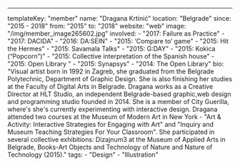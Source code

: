 ---
  templateKey: "member"
  name: "Dragana Krtinić"
  location: "Belgrade"
  since: "2015 - 2018"
  from: "2015"
  to: "2018"
  website: "web"
  image: "/img/member_image265602.jpg"
  involved: 
    - "2017: Failure as Practice"
    - "2017: DACIDA"
    - "2016: DA:SEIN"
    - "2015: ‘Compare to’ game"
    - "2015: Hit the Hermes"
    - "2015: Savamala Talks"
    - "2015: G:DAY"
    - "2015: Kokica (“Popcorn”)"
    - "2015: Collective interpretation of the Spanish house"
    - "2015: Open Library "
    - "2015: Synapsys"
    - "2014: The Open Library"
  bio: "Visual artist born in 1992 in Zagreb, she graduated from the Belgrade Polytechnic, Department of Graphic Design. She is also finishing her studies at the Faculty of Digital Arts in Belgrade. Dragana works as a Creative Director at HLT Studio, an independent Belgrade-based graphic,web design and programming studio founded in 2014. She is a member of City Guerilla, where's she's currently experimenting with interactive design. Dragana attended two courses at the Museum of Modern Art in New York - \"Art & Activity: Interactive Strategies for Engaging with Art\" and \"Inquiry and Museum Teaching Strategies For Your Classroom\". She participated in several collective exhibitions: Dizajnum3 at the Museum of Applied Arts in Belgrade, Books-Art Objects and Technology of Nature and Nature of Technology (2015)."
  tags: 
    - "Design"
    - "Illustration"
